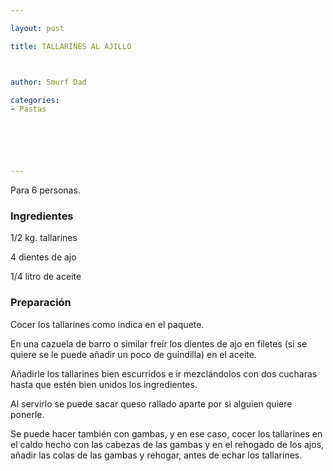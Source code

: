 ```yaml
---

layout: post

title: TALLARINES AL AJILLO



author: Smurf Dad

categories:
- Pastas






---
```


Para 6 personas.

<h3>Ingredientes</h3>

1/2 kg. tallarines

4 dientes de ajo

1/4 litro de aceite

<h3>Preparación</h3>

Cocer los tallarines como indica en el paquete.

En una cazuela de barro o similar freír los dientes de ajo en filetes (si se quiere se le puede añadir un poco de guindilla) en el aceite.

Añadirle los tallarines bien escurridos e ir mezclándolos con dos cucharas hasta que estén bien unidos los ingredientes.

Al servirlo se puede sacar queso rallado aparte por si alguien quiere ponerle.

Se puede hacer también con gambas, y en ese caso, cocer los tallarines en el caldo hecho con las cabezas de las gambas y en el rehogado de los ajos, añadir las colas de las gambas y rehogar, antes de echar los tallarines.

